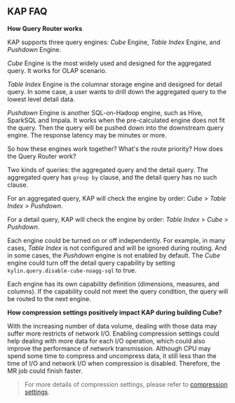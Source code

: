 ## KAP FAQ

**How Query Router works**

KAP supports three query engines: *Cube* Engine, *Table Index* Engine, and *Pushdown* Engine.

*Cube* Engine is the most widely used and designed for the aggregated query. It works for OLAP scenario.

*Table Index* Engine is the columnar storage engine and designed for detail query. In some case, a user wants to drill down the aggregated query to the lowest level detail data.

*Pushdown* Engine is another SQL-on-Hadoop engine, such as Hive, SparkSQL and Impala. It works when the pre-calculated engine does not fit the query. Then the query will be pushed down into the downstream query engine. The response latency may be minutes or more. 

So how these engines work together? What's the route priority? How does the Query Router work? 

Two kinds of queries: the aggregated query and the detail query. The aggregated query has `group by` clause, and the detail query has no such clause. 

For an aggregated query, KAP will check the engine by order: *Cube* > *Table Index* > *Pushdown*.

For a detail query, KAP will check the engine by order: *Table Index* > *Cube* > *Pushdown*.

Each engine could be turned on or off independently. For example, in many cases, *Table Index* is not configured and will be ignored during routing. And in some cases, the *Pushdown* engine is not enabled by default. The *Cube* engine could turn off the detail query capability by setting `kylin.query.disable-cube-noagg-sql` to true. 

Each engine has its own capability definition (dimensions, measures, and columns). If the capability could not meet the query condition, the query will be routed to the next engine. 

**How compression settings positively impact KAP during building Cube?**

With the increasing number of data volume, dealing with those data may suffer more restricts of network I/O. Enabling compression settings could help dealing with more data for each I/O operation, which could also improve the performance of network transmission. Although CPU may spend some time to compress and uncompress data, it still less than the time of I/O and network I/O when compression is disabled. Therefore,  the MR job could finish faster.

> For more details of compression settings, please refer to [compression settings](http://docs.kyligence.io/books/v2.5/en/config/compression_settings.en.html).